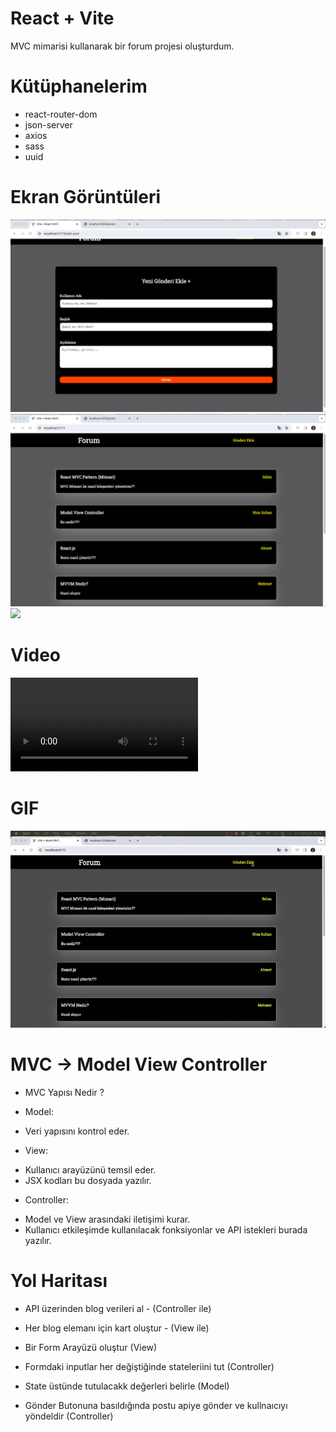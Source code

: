 # React + Vite

MVC mimarisi kullanarak bir forum projesi oluşturdum.


# Kütüphanelerim
- react-router-dom
- json-server
- axios
- sass
- uuid

# Ekran Görüntüleri

![](./src/assets/images/mvc1.png)
![](./src/assets/images/mvc2.png)
![](./src/assets/images/mvc3.png)

# Video

![](./src/assets/images/mvc.mp4)

# GIF

![](./src/assets/images/mvc.gif)


# MVC -> Model View Controller
- MVC Yapısı Nedir ?

* Model: 
- Veri yapısını kontrol eder.

* View: 
- Kullanıcı arayüzünü temsil eder.
- JSX kodları bu dosyada yazılır.

* Controller: 
- Model ve View arasındaki iletişimi kurar.
- Kullanıcı etkileşimde kullanılacak 
fonksiyonlar ve API istekleri burada yazılır.


# Yol Haritası
- API üzerinden blog verileri al - (Controller ile)

- Her blog elemanı için kart oluştur - (View ile)

- Bir Form Arayüzü oluştur (View)

- Formdaki inputlar her değiştiğinde stateleriini tut (Controller)

- State üstünde tutulacakk değerleri belirle (Model)

- Gönder Butonuna basıldığında postu apiye gönder ve kullnaıcıyı yöndeldir (Controller)